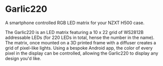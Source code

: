 # Garlic220
A smartphone controlled RGB LED matrix for your NZXT H500 case.

The Garlic220 is an LED matrix featuring a 10 x 22 grid of WS2812B addressable LEDs (for 220 LEDs in total, hense the number in the name). The matrix, once mounted on a 3D printed frame with a diffuser creates a grid of pixel-like lights. Using a bespoke Android app, the color of every pixel in the display can be controlled, allowing the Garlic220 to display any design you'd like.
